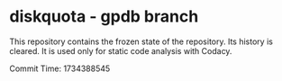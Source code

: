 # diskquota - gpdb branch

This repository contains the frozen state of the repository.
Its history is cleared. It is used only for static code
analysis with Codacy.

Commit Time: 1734388545